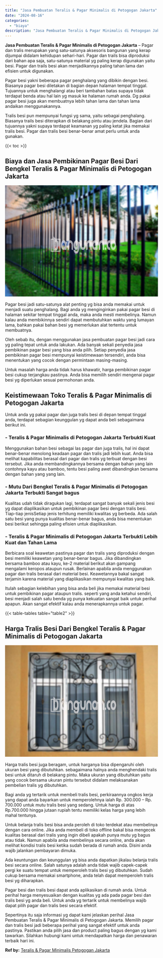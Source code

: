 ```yaml
---
title: "Jasa Pembuatan Teralis & Pagar Minimalis di Petogogan Jakarta"
date: "2024-08-16"
categories: 
  - "biaya"
description: "Jasa Pembuatan Teralis & Pagar Minimalis di Petogogan Jakarta. Sepertinya itu saja informasi yg dapat kami jelaskan perihal Jasa Pembuatan Teralis & Pagar Mi..."
---
```


**Jasa Pembuatan Teralis & Pagar Minimalis di Petogogan Jakarta** – Pagar dan tralis merupakan yang satu-satunya aksesoris bangunan yang kerap dijumpai didalam kehidupan sehari-hari. Pagar dan trails bisa diproduksi dari bahan apa saja, satu-satunya material yg paling kerap digunakan yaitu besi. Pagar dan trails besi akan menjadikannya paling tahan lama dan efisien untuk digunakan.

Pagar besi yakni beberapa pagar penghalang yang dibikin dengan besi. Biasanya pagar besi diletakan di bagian depan halaman tempat tinggal. Tujuannya untuk menghalangi atau beri tambahan batas supaya tidak terdapat benda atau hal lain yg masuk ke halaman rumah anda. Dg pakai pagar besi juga akan membuatnya lebih tahan lama dan tahan lama andaikan menggunakannya.

Tralis besi pun mempunyai fungsi yg sama, yaitu sebagai penghalang. Biasanya trails besi diterapkan di belakang pintu atau jendela. Bagian dari tujuannya yakni supaya terdapat keamanan yg paling ketat jika memakai tralis besi. Pagar dan tralis besi benar-benar amat perlu untuk anda gunakan.

{{< toc >}}

## Biaya dan Jasa Pembikinan Pagar Besi Dari Bengkel Teralis & Pagar Minimalis di Petogogan Jakarta

![Jasa Pembuatan Teralis & Pagar Minimalis di Petogogan Jakarta](/images/pagar-minimalis-murah-48.png)

Pagar besi jadi satu-satunya alat penting yg bisa anda memakai untuk menjadi suatu penghalang. Bagi anda yg menginginkan pakai pagar besi di halaman sekitar tempat tinggal anda, maka anda mesti membelinya. Namun kalau anda membikinnya sendiri dapat membutuhkan waktu yang lumayan lama, bahkan pakai bahan besi yg memerlukan alat tertentu untuk membuatnya.

Oleh sebab itu, dengan menggunakan jasa pembuatan pagar besi jadi cara yg paling tepat untuk anda lakukan. Ada banyak sekali penyedia jasa pembikinan pagar besi yang bisa anda pilih. Setiap penyedia jasa pembikinan pagar besi mempunyai keistimewaan tersendiri, anda bisa menentukan yang cocok dengan permintaan masing-masing.

Untuk masalah harga anda tidak harus khawatir, harga pembikinan pagar besi cukup terjangkau pastinya. Anda bisa memilih sendiri mengenai pagar besi yg diperlukan sesuai permohonan anda.

## Keistimewaan Toko Teralis & Pagar Minimalis di Petogogan Jakarta

Untuk anda yg pakai pagar dan juga tralis besi di depan tempat tinggal anda, terdapat sebagian keunggulan yg dapat anda beli sebagaimana berikut ini.

### \- Teralis & Pagar Minimalis di Petogogan Jakarta Terbukti Kuat

Menggunakan bahan besi sebagai las pagar dan juga tralis, hal ini dapat benar-benar menolong keadaan pagar dan tralis jadi lebih kuat. Anda bisa melihat kapabilitas berasal dari pagar dan tralis yg terbuat dengan besi tersebut. Jika anda membandingkannya bersama dengan bahan yang lain contohnya kayu atau bamboo, tentu besi paling awet dibandingkan bersama dengan bahan yang yang lain.

### \- Mutu Dari Bengkel Teralis & Pagar Minimalis di Petogogan Jakarta Terbukti Sangat bagus

Kualitas udah tidak diragukan lagi, terdapat sangat banyak sekali jenis besi yg dapat diaplikasikan untuk pembikinan pagar besi dengan tralis besi. Tiap-tiap jenisSetiap jenis terhitung memiliki kwalitas yg berbeda. Ada salah satu besi yang punya kualitas benar-benar bagus, anda bisa menentukan besi berikut sehingga paling efisien untuk diaplikasikan.

### \- Teralis & Pagar Minimalis di Petogogan Jakarta Terbukti Lebih Kuat dan Tahan Lama

Berbicara soal keawetan pastinya pagar dan tralis yang diproduksi dengan besi memiliki keawetan yang benar-benar bagus. Jika dibandingkan bersama bamboo atau kayu, ke-2 material berikut akan gampang mengalami keropos ataupun rusak. Berlainan apabila anda menggunakan pagar dan tralis berasal dari material besi. Keawetannya bakal sangat terjamin karena material yang diaplikasikan mempunyai kwalitas yang baik.

Itulah sebagian kelebihan yang bisa anda beli jika memakai material besi untuk pembikinan pagar ataupun tralis. seperti yang anda ketahui sendiri, besi menjadi salah satu benda yg punya kekuatan sangat baik untuk perihal apapun. Akan sangat efektif kalau anda menerapkannya untuk pagar.

{{< table-tables table="table2" >}}

## Harga Tralis Besi Dari Bengkel Teralis & Pagar Minimalis di Petogogan Jakarta

![Jasa Pembuatan Teralis & Pagar Minimalis di Petogogan Jakarta](/images/teralis-minimalis-murah-26.png)

Harga tralis besi juga beragam, untuk harganya bisa dipengaruhi oleh ukuran besi yang dibutuhkan. sebagaimana halnya anda menghendaki tralis besi untuk ditaruh di belakang pintu. Maka ukuran yang dibutuhkan yaitu yang cocok bersama ukuran pintu tersebut didalam melaksanakan pembelian tralis yg dibutuhkan.

Bagi anda yg tertarik untuk membeli tralis besi, perkiraannya ongkos kerja yang dapat anda bayarkan untuk memperolehnya ialah Rp. 300.000 – Rp. 700.000 untuk mutu tralis besi yang sedang. Untuk harga di atas Rp.700.000 hingga jutaan rupiah tentu memiliki kelas harga yang lebih mahal tentunya.

Untuk belanja tralis besi bisa anda peroleh di toko terdekat atau membelinya dengan cara online. Jika anda membeli di toko offline bakal bisa mengecek kualitas berasal dari tralis yang ingin dibeli apakah punya mutu yg bagus atau tidak. Namun apabila anda membelinya secara online, anda akan melihat kondisi tralis besi ketika sudah berada di rumah anda. Disini anda wajib jalankan pembayaran dimuka.

Ada keuntungan dan keunggulan yg bisa anda dapatkan jikalau belanja tralis besi secara online. Salah satunya adalah anda tidak wajib capek-capek pergi ke suatu tempat untuk memperoleh tralis besi yg dibutuhkan. Sudah cukup bersama memakai smartphone, anda telah dapat memperoleh tralis besi yg diharapkan.

Pagar besi dan tralis besi dapat anda aplikasikan di rumah anda. Untuk perihal harga menyesuaikan dengan kualitas yg ada pada pagar besi dan tralis besi yg anda beli. Untuk anda yg tertarik untuk membelinya wajib dapat pilih pagar dan tralis besi secara efektif.

Sepertinya itu saja informasi yg dapat kami jelaskan perihal Jasa Pembuatan Teralis & Pagar Minimalis di Petogogan Jakarta. Memilih pagar dan tralis besi jadi beberapa perihal yang sangat efektif untuk anda pastinya. Pastikan anda pilih jasa dan product paling bagus dengan yg kami tawarkan. Silahkan hubungi kami untuk mendapatkan harga dan penawaran terbaik hari ini.

**Ref by:** [Teralis & Pagar Minimalis Petogogan Jakarta](https://id.wikipedia.org/wiki/Teralis)

